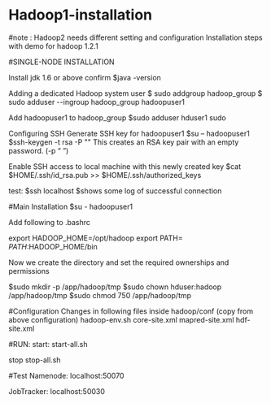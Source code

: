 # Hadoop1-installation
#note : Hadoop2 needs different setting and configuration
Installation steps with demo for hadoop 1.2.1

#SINGLE-NODE INSTALLATION

Install jdk 1.6 or above
confirm 
$java -version

Adding a dedicated Hadoop system user
$ sudo addgroup hadoop_group
$ sudo adduser --ingroup hadoop_group hadoopuser1

Add hadoopuser1 to hadoop_group 
$sudo adduser hduser1 sudo

Configuring SSH
Generate SSH key for hadoopuser1
$su – hadoopuser1
$ssh-keygen -t rsa -P ""
This creates  an RSA key pair with an empty password. (-p “ ”)

Enable SSH access to local machine with this newly created key
$cat $HOME/.ssh/id_rsa.pub >> $HOME/.ssh/authorized_keys

test:
$ssh localhost
$shows some log of successful connection

#Main Installation
$su - hadoopuser1

Add following to .bashrc

export HADOOP_HOME=/opt/hadoop
export PATH= $PATH:$HADOOP_HOME/bin



Now we create the directory and set the required ownerships and permissions

$sudo mkdir -p /app/hadoop/tmp
$sudo chown hduser:hadoop /app/hadoop/tmp
$sudo chmod 750 /app/hadoop/tmp

#Configuration
Changes in following files inside hadoop/conf 
(copy from above configuration)
 hadoop-env.sh
 core-site.xml
 mapred-site.xml
 hdf-site.xml

#RUN:
start:
  start-all.sh

stop
  stop-all.sh

#Test 
Namenode:
  localhost:50070

JobTracker:
  localhost:50030
